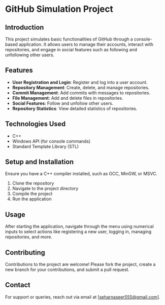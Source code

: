 # GitHub Simulation Project

## Introduction
This project simulates basic functionalities of GitHub through a console-based application. It allows users to manage their accounts, interact with repositories, 
and engage in social features such as following and unfollowing other users.

## Features
- **User Registration and Login**: Register and log into a user account.
- **Repository Management**: Create, delete, and manage repositories.
- **Commit Management**: Add commits with messages to repositories.
- **File Management**: Add and delete files in repositories.
- **Social Features**: Follow and unfollow other users.
- **Repository Statistics**: View detailed statistics of repositories.

## Technologies Used
- C++
- Windows API (for console commands)
- Standard Template Library (STL)

## Setup and Installation
Ensure you have a C++ compiler installed, such as GCC, MinGW, or MSVC.

1. Clone the repository
2. Navigate to the project directory
3. Compile the project
4. Run the application

   
## Usage
After starting the application, navigate through the menu using numerical inputs to select actions like registering a new user, logging in, managing repositories, and more.

## Contributing
Contributions to the project are welcome! Please fork the project, create a new branch for your contributions, and submit a pull request.

## Contact
For support or queries, reach out via email at [seharnaseer555@gmail.com].

